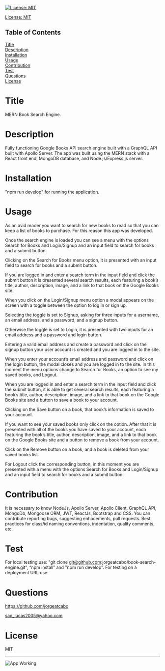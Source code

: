 
[![License: MIT](https://img.shields.io/badge/License-MIT-yellow.svg)](https://opensource.org/licenses/MIT)

[License: MIT](https://opensource.org/licenses/MIT)

## Table of Contents
  
[Title](#Title)  
[Description](#Description)  
[Installation](#Installation)  
[Usage](#Usage)  
[Contribution](#Contribution)  
[Test](#Test)  
[Questions](#Questions)    
[License](#License)    
# Title
MERN Book Search Engine.

# Description
Fully functioning Google Books API search engine built with a GraphQL API built with Apollo Server. The app was built using the MERN stack with a React front end, MongoDB database, and Node.js/Express.js server. 

# Installation
"npm run develop" for running the application.

# Usage
As an avid reader you want to search for new books to read so that you can keep a list of books to purchase. For this reason this app was developed.

Once the search engine is loaded you can see a menu with the options Search for Books and Login/Signup and an input field to search for books and a submit button.

Clicking on the Search for Books menu option, it is presented with an input field to search for books and a submit button.

If you are logged in and enter a search term in the input field and click the submit button
it is presented several search results, each featuring a book’s title, author, description, image, and a link to that book on the Google Books site.

When you click on the Login/Signup menu option a modal appears on the screen with a toggle between the option to log in or sign up.

Selecting the toggle is set to Signup, asking for three inputs for a username, an email address, and a password, and a signup button.

Otherwise the toggle is set to Login, it is presented with two inputs for an email address and a password and login button.

Entering a valid email address and create a password and click on the signup button your user account is created and you are logged in to the site.

When you enter your account’s email address and password and click on the login button, the modal closes and you are logged in to the site. In this moment the menu options change to Search for Books, an option to see my saved books, and Logout.

When you are logged in and enter a search term in the input field and click the submit button, it is able to get several search results, each featuring a book’s title, author, description, image, and a link to that book on the Google Books site and a button to save a book to your account.

Clicking on the Save button on a book, that book’s information is saved to your account.

If you want to see your saved books only click on the option. After that it is presented with all of the books you have saved to your account, each featuring the book’s title, author, description, image, and a link to that book on the Google Books site and a button to remove a book from your account.

Click on the Remove button on a book, and a book is deleted from your saved books list.

For Logout click the corresponding button, in this moment you are presented with a menu with the options Search for Books and Login/Signup and an input field to search for books and a submit button.


# Contribution
It is necessary to know NodeJs, Apollo Server, Apollo Client, GraphQL API, MongoDb, Mongoose ORM, JWT, ReactJs, Bootstrap and CSS. You can contribute reporting bugs, suggesting enhacements, pull requests. Best practices for class/id naming conventions, indentation, quality comments, etc.

# Test
For local testing use: "git clone git@github.com:jorgeatcabo/book-search-engine.git", “npm install” and "npm run develop". For testing on a deployment URL use: 

# Questions
https://github.com/jorgeatcabo

san_lucas2005@yahoo.com

# License
MIT

----

![App Working](./public/react-portfolio.gif)